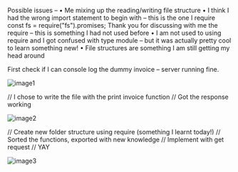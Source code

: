 Possible issues – 
•	Me mixing up the reading/writing file structure
•	I think I had the wrong import statement to begin with – this is the one I require
const fs = require("fs").promises;
Thank you for discussing with me the require – this is something I had not used before 
•	I am not used to using require and I got confused with type module – but it was actually pretty cool to learn something new! 
•	File structures are something I am still getting my head around 

First check if I can console log the dummy invoice – server running fine. 

![image1](https://github.com/Eyres1313/UW/assets/133891699/45686722-2212-469f-9b49-2fcf1b4870ad)

// I chose to write the file with the print invoice function 
// Got the response working 

![image2](https://github.com/Eyres1313/UW/assets/133891699/b5c879c0-be93-40ce-8e16-6e0f0450344e)

 // Create new folder structure using require (something I learnt today!)
// Sorted the functions, exported with new knowledge 
// Implement with get request
// YAY

 ![image3](https://github.com/Eyres1313/UW/assets/133891699/c8d266bb-ee70-45c8-a1e4-15502da3b0dc)


